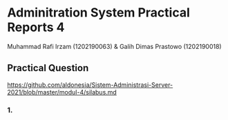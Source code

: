 # Adminitration System Practical Reports 4
Muhammad Rafi Irzam (1202190063) & Galih Dimas Prastowo (1202190018)
## Practical Question
https://github.com/aldonesia/Sistem-Administrasi-Server-2021/blob/master/modul-4/silabus.md
### 1.
